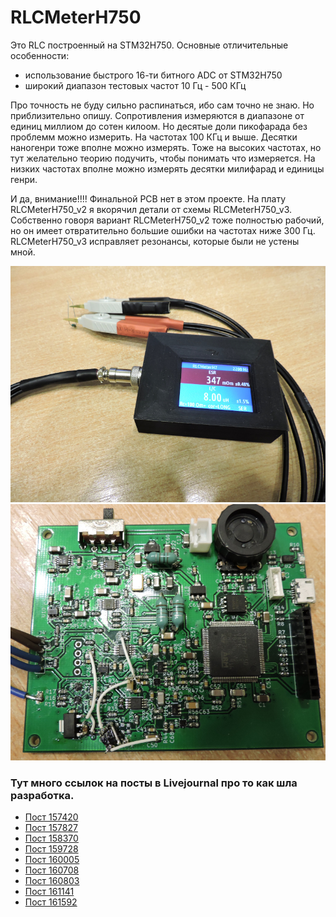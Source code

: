 # RLCMeterH750
Это RLC построенный на STM32H750.
Основные отличительные особенности:
* использование быстрого 16-ти битного ADC от STM32H750
* широкий диапазон тестовых частот 10 Гц - 500 КГц

Про точность не буду сильно распинаться, ибо сам точно не знаю.
Но приблизительно опишу.
Сопротивления измеряются в диапазоне от единиц миллиом до сотен килоом.
Но десятые доли пикофарада без проблемм можно измерить. На частотах 100 КГц и выше.
Десятки наногенри тоже вполне можно измерять. Тоже на высоких частотах, но тут желательно теорию подучить, чтобы понимать что измеряется.
На низких частотах вполне можно измерять десятки милифарад и единицы генри.

И да, внимание!!!! Финальной PCB нет в этом проекте. На плату RLCMeterH750_v2 я вкорячил детали от схемы RLCMeterH750_v3. Собственно говоря вариант RLCMeterH750_v2 тоже полностью рабочий, но он имеет отвратительно большие ошибки на частотах ниже 300 Гц. RLCMeterH750_v3 исправляет резонансы, которые были не устены мной.

![Общий вид](misc/img/device.jpg)
![Плата](misc/img/pcb.jpg)

### Тут много ссылок на посты в Livejournal про то как шла разработка.
* [Пост 157420](https://balmerdx.livejournal.com/157420.html)
* [Пост 157827](https://balmerdx.livejournal.com/157827.html)
* [Пост 158370](https://balmerdx.livejournal.com/158370.html)
* [Пост 159728](https://balmerdx.livejournal.com/159728.html)
* [Пост 160005](https://balmerdx.livejournal.com/160005.html)
* [Пост 160708](https://balmerdx.livejournal.com/160708.html)
* [Пост 160803](https://balmerdx.livejournal.com/160803.html)
* [Пост 161141](https://balmerdx.livejournal.com/161141.html)
* [Пост 161592](https://balmerdx.livejournal.com/161592.html)


